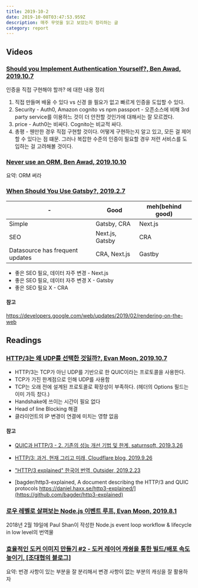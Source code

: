 ```yaml
---
title: 2019-10-2
date: 2019-10-08T03:47:53.959Z
description: 매주 무엇을 읽고 보았는지 정리하는 글
category: report
---
```


## Videos

### [Should you Implement Authentication Yourself?, Ben Awad, 2019.10.7](https://www.youtube.com/watch?v=Hh_kiZTTBr0)

인증을 직접 구현해야 할까? 에 대한 내용 정리

1. 직접 만들며 배울 수 있다 vs 신경 쓸 필요가 없고 빠르게 인증을 도입할 수 있다.
2. Security - Auth0, Amazon cognito vs npm passport - 오픈소스에 비해 3rd party service를 이용하느 것이 더 안전할 것인가에 대해서는 잘 모르겠다.
3. price - Auth0는 비싸다. Cognito는 비교적 싸다.
4. 총평 - 웬만한 경우 직접 구현할 것이다. 어떻게 구현하는지 알고 있고, 모든 걸 제어할 수 있다는 점 떄문. 그러나 복잡한 수준의 인증이 필요할 경우 저런 서비스를 도입하는 걸 고려해볼 것이다.

### [Never use an ORM, Ben Awad, 2019.10.10](https://www.youtube.com/watch?v=ya1fwxnmlQs)

요약: ORM 써라

### [When Should You Use Gatsby?, 2019.2.7](https://www.youtube.com/watch?v=VoscwJ6MGsU)

|-|Good|meh(behind good)|
|-|-|-|
|Simple|Gatsby, CRA|Next.js|
|SEO|Next.js, Gatsby|CRA|
|Datasource has frequent updates|CRA, Next.js|Gastby|

- 좋은 SEO 필요, 데이터 자주 변경 - Next.js
- 좋은 SEO 필요, 데이터 자주 변경 X - Gatsby
- 좋은 SEO 필요 X - CRA

#### 참고

https://developers.google.com/web/updates/2019/02/rendering-on-the-web

## Readings

### [HTTP/3는 왜 UDP를 선택한 것일까?, Evan Moon, 2019.10.7](https://evan-moon.github.io/2019/10/08/what-is-http3/)

- HTTP/3는 TCP가 아닌 UDP를 기반으로 한 QUIC이라는 프로토콜을 사용한다.
- TCP가 가진 한계점으로 인해 UDP를 사용함
- TCP는 오래 전에 설계된 프로토콜로 확장성이 부족하다. (헤더의 Options 필드는 이미 가득 찼다.)
- Handshake에 쓰이는 시간이 필요 없다
- Head of line Blocking 해결
- 클라이언트의 IP 변경이 연결에 미치는 영향 없음

#### 참고

- [QUIC과 HTTP/3 - 2. 기존의 성능 개선 기법 및 한계, saturnsoft, 2019.3.26](https://www.saturnsoft.net/network/2019/03/26/quic-http3-2/)

- [HTTP/3: 과거, 현재 그리고 미래, Cloudflare blog, 2019.9.26](https://blog.cloudflare.com/ko/http3-the-past-present-and-future-ko/)

- ["HTTP/3 explained" 한국어 번역, Outsider, 2019.2.23](https://blog.outsider.ne.kr/1430)

- [bagder/http3-explained, A document describing the HTTP/3 and QUIC protocols https://daniel.haxx.se/http3-explained/](https://github.com/bagder/http3-explained)

### [로우 레벨로 살펴보는 Node.js 이벤트 루프, Evan Moon, 2019.8.1](https://evan-moon.github.io/2019/08/01/nodejs-event-loop-workflow/)

2018년 2월 19일에 Paul Shan이 작성한 Node.js event loop workflow & lifecycle in low level의 번역물

### [효율적인 도커 이미지 만들기 #2 - 도커 레이어 캐슁을 통한 빌드/배포 속도 높이기, [조대협의 블로그]](https://bcho.tistory.com/1357)

요약: 번경 사항이 있는 부분을 잘 분리해서 변경 사항이 없는 부분의 캐싱을 잘 활용하자
